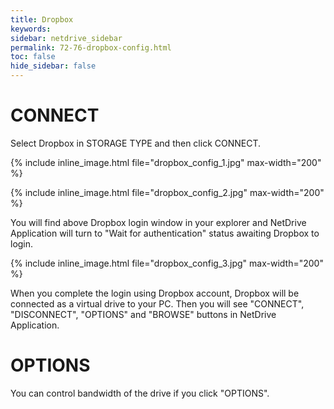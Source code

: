 ```yaml
---
title: Dropbox
keywords:
sidebar: netdrive_sidebar
permalink: 72-76-dropbox-config.html
toc: false
hide_sidebar: false
---
```


CONNECT
==================
Select Dropbox in STORAGE TYPE and then click CONNECT.


{% include inline_image.html file="dropbox_config_1.jpg" max-width="200" %}


{% include inline_image.html file="dropbox_config_2.jpg" max-width="200" %}


You will find above Dropbox login window in your explorer and NetDrive Application will turn to "Wait for authentication" status awaiting Dropbox to login.


{% include inline_image.html file="dropbox_config_3.jpg" max-width="200" %}


When you complete the login using Dropbox account, Dropbox will be connected as a virtual drive to your PC. Then you will see "CONNECT", "DISCONNECT", "OPTIONS" and "BROWSE" buttons in NetDrive Application.


OPTIONS
==================
You can control bandwidth of the drive if you click "OPTIONS".

